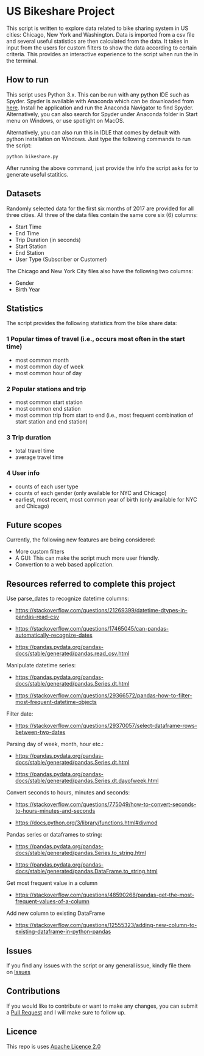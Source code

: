 # US Bikeshare Project

This script is written to explore data related to bike sharing system in US cities: Chicago, New York and Washington. Data is imported from a csv file and several useful statistics are then calculated from the data. It takes in input from the users for custom filters to show the data according to certain criteria. This provides an interactive experience to the script when run the in the terminal.

## How to run

This script uses Python 3.x. This can be run with any python IDE such as Spyder. Spyder is available with Anaconda which can be downloaded from [here](https://www.anaconda.com/download/). Install he application and run the Anaconda Navigator to find Spyder. Alternatively, you can also search for Spyder under Anaconda folder in Start menu on Windows, or use spotlight on MacOS.

Alternatively, you can also run this in IDLE that comes by default with python installation on Windows. Just type the following commands to run the script:

`python bikeshare.py`

After running the above command, just provide the info the script asks for to generate useful statitics.

## Datasets

Randomly selected data for the first six months of 2017 are provided for all three cities. All three of the data files contain the same core six (6) columns:

- Start Time
- End Time
- Trip Duration (in seconds)
- Start Station
- End Station
- User Type (Subscriber or Customer)

The Chicago and New York City files also have the following two columns:

- Gender
- Birth Year

## Statistics

The script provides the following statistics from the bike share data:

### 1 Popular times of travel (i.e., occurs most often in the start time)

- most common month
- most common day of week
- most common hour of day

### 2 Popular stations and trip

- most common start station
- most common end station
- most common trip from start to end (i.e., most frequent combination of start station and end station)

### 3 Trip duration

- total travel time
- average travel time

### 4 User info

- counts of each user type
- counts of each gender (only available for NYC and Chicago)
- earliest, most recent, most common year of birth (only available for NYC and Chicago)

## Future scopes

Currently, the following new features are being considered:

- More custom filters
- A GUI: This can make the script much more user friendly.
- Convertion to a web based application.

## Resources referred to complete this project

Use parse_dates to recognize datetime columns:

- <https://stackoverflow.com/questions/21269399/datetime-dtypes-in-pandas-read-csv>

- <https://stackoverflow.com/questions/17465045/can-pandas-automatically-recognize-dates>

- <https://pandas.pydata.org/pandas-docs/stable/generated/pandas.read_csv.html>

Manipulate datetime series:

- <https://pandas.pydata.org/pandas-docs/stable/generated/pandas.Series.dt.html>

- <https://stackoverflow.com/questions/29366572/pandas-how-to-filter-most-frequent-datetime-objects>

Filter date:

- <https://stackoverflow.com/questions/29370057/select-dataframe-rows-between-two-dates>

Parsing day of week, month, hour etc.:

- <https://pandas.pydata.org/pandas-docs/stable/generated/pandas.Series.dt.html>

- <https://pandas.pydata.org/pandas-docs/stable/generated/pandas.Series.dt.dayofweek.html>

Convert seconds to hours, minutes and seconds:

- <https://stackoverflow.com/questions/775049/how-to-convert-seconds-to-hours-minutes-and-seconds>

- <https://docs.python.org/3/library/functions.html#divmod>

Pandas series or dataframes to string:

- <https://pandas.pydata.org/pandas-docs/stable/generated/pandas.Series.to_string.html>

- <https://pandas.pydata.org/pandas-docs/stable/generated/pandas.DataFrame.to_string.html>

Get most frequent value in a column

- <https://stackoverflow.com/questions/48590268/pandas-get-the-most-frequent-values-of-a-column>

Add new column to existing DataFrame

- <https://stackoverflow.com/questions/12555323/adding-new-column-to-existing-dataframe-in-python-pandas>

## Issues

If you find any issues with the script or any general issue, kindly file them on [Issues](https://github.com/agpt8/US-Bikeshare/issues)

## Contributions

If you would like to contribute or want to make any changes, you can submit a [Pull Request](https://github.com/agpt8/US-Bikeshare/pulls) and I will make sure to follow up.

## Licence

This repo is uses [Apache Licence 2.0](https://choosealicense.com/licenses/apache-2.0/)
